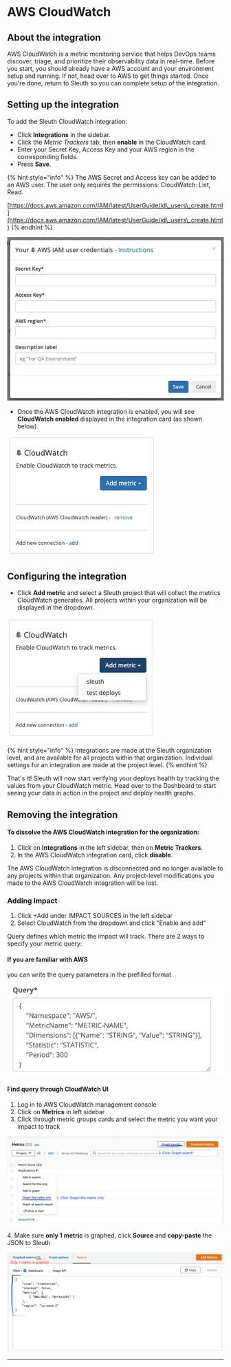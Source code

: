 # AWS CloudWatch

## About the integration

AWS CloudWatch is a metric monitoring service that helps DevOps teams discover, triage, and prioritize their observability data in real-time. Before you start, you should already have a AWS account and your environment setup and running. If not, head over to AWS to get things started. Once you're done, return to Sleuth so you can complete setup of the integration.

## Setting up the integration

To add the Sleuth CloudWatch integration:

* Click **Integrations** in the sidebar.
* Click the _Metric Trackers_ tab, then **enable** in the CloudWatch card.
* Enter your Secret Key, Access Key and your AWS region in the corresponding fields.
* Press **Save**.

{% hint style="info" %}
The AWS Secret and Access key can be added to an AWS user. The user only requires the permissions: CloudWatch: List, Read.

[https://docs.aws.amazon.com/IAM/latest/UserGuide/id\_users\_create.html](https://docs.aws.amazon.com/IAM/latest/UserGuide/id\_users\_create.html)
{% endhint %}

![](../../../.gitbook/assets/integrations-sleuth-2021-02-23-17-27-02.png)

* Once the AWS CloudWatch integration is enabled, you will see **CloudWatch enabled** displayed in the integration card (as shown below).

![](../../../.gitbook/assets/integrations-sleuth-2021-02-23-17-28-14.png)

## Configuring the integration

* Click **Add metric** and select a Sleuth project that will collect the metrics CloudWatch generates. All projects within your organization will be displayed in the dropdown.

![](../../../.gitbook/assets/integrations-sleuth-2021-02-23-17-29-35.png)

{% hint style="info" %}
Integrations are made at the Sleuth organization level, and are available for all projects within that organization. Individual settings for an integration are made at the project level.
{% endhint %}

That's it! Sleuth will now start verifying your deploys health by tracking the values from your CloudWatch metric. Head over to the Dashboard to start seeing your data in action in the project and deploy health graphs.

## Removing the integration

#### To dissolve the AWS **CloudWatch** integration for the organization:

1. Click on **Integrations** in the left sidebar, then on **Metric Trackers**.
2. In the AWS CloudWatch integration card, click **disable**.

The AWS CloudWatch integration is disconnected and no longer available to any projects within that organization. Any project-level modifications you made to the AWS CloudWatch integration will be lost.

### Adding Impact

1. Click +Add under IMPACT SOURCES in the left sidebar
2. Select CloudWatch from the dropdown and click "Enable and add"

Query defines which metric the impact will track. There are 2 ways to specify your metric query:

#### **If you are familiar with AWS**

you can write the query parameters in the prefilled format

![](../../../.gitbook/assets/screenshot-2021-08-10-at-16.51.33.png)

#### **Find query through CloudWatch UI**

1. Log in to AWS CloudWatch management console
2. Click on **Metrics** in left sidebar
3. Click through metric groups cards and select the metric you want your impact to track

![](<../../../.gitbook/assets/image (5).png>)

4\. Make sure **only 1 metric** is graphed, click **Source** and **copy-paste** the JSON to Sleuth

![](../../../.gitbook/assets/image.png)

***
